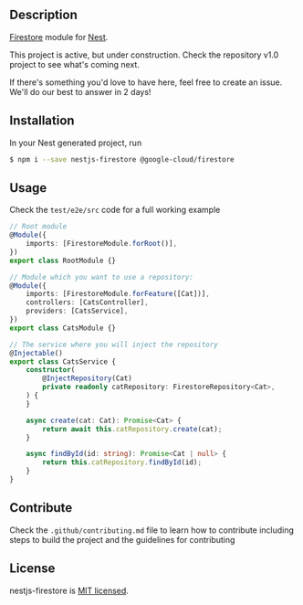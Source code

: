 ## Description

[Firestore](https://cloud.google.com/firestore/docs/reference/libraries) module for [Nest](https://github.com/nestjs/nest).

This project is active, but under construction. Check the repository v1.0 project to see what's coming next.

If there's something you'd love to have here, feel free to create an issue. We'll do our best to answer in 2 days!

## Installation

In your Nest generated project, run

```bash
$ npm i --save nestjs-firestore @google-cloud/firestore
```

## Usage

Check the `test/e2e/src` code for a full working example

```typescript
// Root module
@Module({
    imports: [FirestoreModule.forRoot()],
})
export class RootModule {}

// Module which you want to use a repository:
@Module({
    imports: [FirestoreModule.forFeature([Cat])],
    controllers: [CatsController],
    providers: [CatsService],
})
export class CatsModule {}

// The service where you will inject the repository
@Injectable()
export class CatsService {
    constructor(
        @InjectRepository(Cat)
        private readonly catRepository: FirestoreRepository<Cat>,
    ) {
    }

    async create(cat: Cat): Promise<Cat> {
        return await this.catRepository.create(cat);
    }

    async findById(id: string): Promise<Cat | null> {
        return this.catRepository.findById(id);
    }
}
```

## Contribute

Check the `.github/contributing.md` file to learn how to contribute including 
steps to build the project and the guidelines for contributing 

## License

nestjs-firestore is [MIT licensed](LICENSE).
